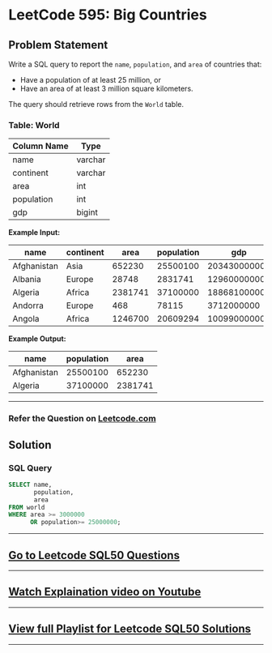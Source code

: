# LeetCode 595: Big Countries

## Problem Statement
Write a SQL query to report the `name`, `population`, and `area` of countries that:  
- Have a population of at least 25 million, or  
- Have an area of at least 3 million square kilometers.

The query should retrieve rows from the `World` table.

### Table: World


| Column Name | Type    |
|-------------|---------|
| name        | varchar |
| continent   | varchar |
| area        | int     |
| population  | int     |
| gdp         | bigint  |


**Example Input:**


| name        | continent | area    | population | gdp          |
|-------------|-----------|---------|------------|--------------|
| Afghanistan | Asia      | 652230  | 25500100   | 20343000000  |
| Albania     | Europe    | 28748   | 2831741    | 12960000000  |
| Algeria     | Africa    | 2381741 | 37100000   | 188681000000 |
| Andorra     | Europe    | 468     | 78115      | 3712000000   |
| Angola      | Africa    | 1246700 | 20609294   | 100990000000 |

**Example Output:**


| name        | population | area    |
|-------------|------------|---------|
| Afghanistan | 25500100   | 652230  |
| Algeria     | 37100000   | 2381741 |

---

### Refer the Question on [Leetcode.com](https://leetcode.com/problems/big-countries/description/?envType=study-plan-v2&envId=top-sql-50) 

## Solution

### SQL Query
```sql
SELECT name,
       population,
       area
FROM world
WHERE area >= 3000000
      OR population>= 25000000;
```

---

## [Go to Leetcode SQL50 Questions](https://github.com/codelytix20/LeetCode-SQL50)
---
## [Watch Explaination video on Youtube](https://youtu.be/hDHOu9A3W5M)

---
## [View full Playlist for Leetcode SQL50 Solutions](https://www.youtube.com/playlist?list=PLORt4hwlq-u7VEpoAot4Rmu7XorL2cHQF)
---
